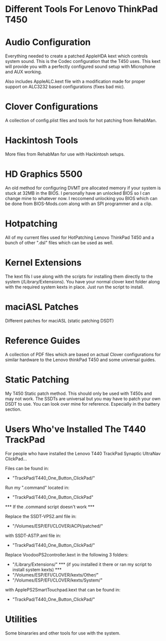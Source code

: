# Different Tools For Lenovo ThinkPad T450

# Audio Configuration

Everything needed to create a patched AppleHDA kext which controls system sound. This is the Codec configuration that the T450 uses. This kext will provide you with a perfectly configured sound setup with Microphone and AUX working.

Also includes AppleALC.kext file with a modification made for proper support on ALC3232 based configurations (fixes bad mic).

# Clover Configurations 

A collection of config.plist files and tools for hot patching from RehabMan.

# Hackintosh Tools

More files from RehabMan for use with Hackintosh setups.

# HD Graphics 5500 

An old method for configuring DVMT pre allocated memory if your system is stuck at 32MB in the BIOS. I personally have an unlocked BIOS so I can change mine to whatever now. I reccomend unlocking you BIOS which can be done from BIOS-Mods.com along with an SPI programmer and a clip.

# Hotpatching

All of my current files used for HotPatching Lenovo ThinkPad T450 and a bunch of other ".dsl" files which can be used as well. 

# Kernel Extensions 

The kext fils I use along with the scripts for installing them directly to the system (/Library/Extensions). You have your normal clover kext folder along with the required system kexts in place. Just run the script to install.

# maciASL Patches

Different patches for maciASL (static patching DSDT)

# Reference Guides

A collection of PDF files which are based on actual Clover configurations for similar hardware to the Lenovo thinkPad T450 and some universal guides.

# Static Patching

My T450 Static patch method. This should only be used with T450s and may not work. The SSDTs are universal but you may have to patch your own DSDT to use. You can look over mine for reference. Especially in the battery section.


# Users Who've Installed The T440 TrackPad

For people who have installed the Lenovo T440 TrackPad Synaptic UltraNav ClickPad...

Files can be found in:
* "TrackPad/T440_One_Button_ClickPad/"

Run my ".command" located in:
* "TrackPad/T440_One_Button_ClickPad"  

*** If the .command script doesn't work ***

Replace the SSDT-VPS2.aml file in:
* "/Volumes/ESP/EFI/CLOVER/ACPI/patched/"

with SSDT-ASTP.aml file in:
* "TrackPad/T440_One_Button_ClickPad/"

Replace VoodooPS2controller.kext in the following 3 folders:
* "/Library/Extensions/" *** (if you installed it there or ran my script to install system kexts) ***
* "/Volumes/ESP/EFI/CLOVER/kexts/Other/"
* "/Volumes/ESP/EFI/CLOVER/kexts/System/" 

with ApplePS2SmartTouchpad.kext that can be found in:
* "TrackPad/T440_One_Button_ClickPad/"

# Utilities 

Some binararies and other tools for use with the system. 

